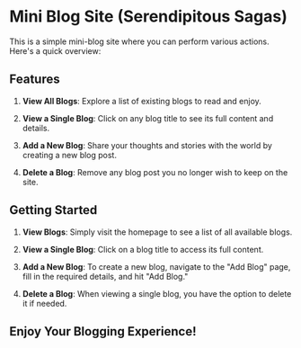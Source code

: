 # Mini Blog Site (Serendipitous Sagas)

This is a simple mini-blog site where you can perform various actions. Here's a quick overview:

## Features

1. **View All Blogs**: Explore a list of existing blogs to read and enjoy.

2. **View a Single Blog**: Click on any blog title to see its full content and details.

3. **Add a New Blog**: Share your thoughts and stories with the world by creating a new blog post.

4. **Delete a Blog**: Remove any blog post you no longer wish to keep on the site.

## Getting Started

1. **View Blogs**: Simply visit the homepage to see a list of all available blogs.

2. **View a Single Blog**: Click on a blog title to access its full content.

3. **Add a New Blog**: To create a new blog, navigate to the "Add Blog" page, fill in the required details, and hit "Add Blog."

4. **Delete a Blog**: When viewing a single blog, you have the option to delete it if needed.

## Enjoy Your Blogging Experience!

